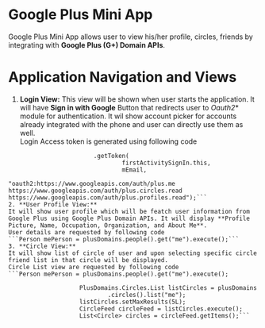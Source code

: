 # Google Plus Mini App

Google Plus Mini App allows user to view his/her profile, circles, friends by integrating with **Google Plus (G+) Domain APIs**.

# Application Navigation and Views

1. **Login View:**
This view will be shown when user starts the application. It will have **Sign in with Google** Button that redirects user to *Oauth2** module for authentication. It wil show account picker for accounts already integrated with the phone and user can directly use them as well.  
Login Access token is generated using following code
```token = GoogleAuthUtil
						.getToken(
								firstActivitySignIn.this,
								mEmail,
								"oauth2:https://www.googleapis.com/auth/plus.me https://www.googleapis.com/auth/plus.circles.read https://www.googleapis.com/auth/plus.profiles.read");```
2. **User Profile View:**
It will show user profile which will be featch user information from Google Plus using Google Plus Domain APIs. It will display **Profile Picture, Name, Occupation, Organization, and About Me**.  
User details are requested by following code
```Person mePerson = plusDomains.people().get("me").execute();```  
3. **Circle View:**
It will show list of circle of user and upon selecting specific circle friend list in that circle will be displayed.  
Circle List view are requested by following code
```Person mePerson = plusDomains.people().get("me").execute();

					PlusDomains.Circles.List listCircles = plusDomains
							.circles().list("me");
					listCircles.setMaxResults(5L);
					CircleFeed circleFeed = listCircles.execute();
					List<Circle> circles = circleFeed.getItems();```
